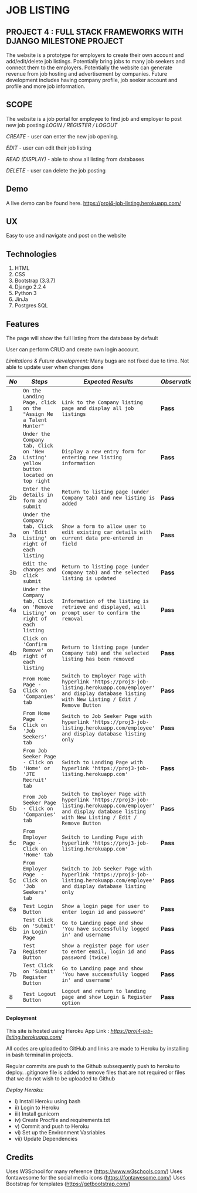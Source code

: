 # JOB LISTING

## PROJECT  4 :  FULL STACK FRAMEWORKS WITH DJANGO MILESTONE PROJECT 
The website is a prototype for employers to create their own account and add/edit/delete job listings. Potentially bring jobs to many job seekers and connect them to the employers. Potentially the website can generate revenue from job hosting and advertisement by companies. Future development includes having company profile, job seeker account and profile and more job information.

## SCOPE
The website is a job portal for employee to find job and employer to post new job posting
_LOGIN / REGISTER / LOGOUT_

_CREATE_ - user can enter the new job opening. 

_EDIT_ - user can edit their job listing

_READ (DISPLAY)_ - able to show all listing from databases

_DELETE_ - user can delete the job posting

## Demo
A live demo can be found here. https://proj4-job-listing.herokuapp.com/

## UX
Easy to use and navigate and post on the website

## Technologies
1. HTML
2. CSS
3. Bootstrap (3.3.7)
4. Django 2.2.4
5. Python 3
6. JinJa
7. Postgres SQL

## Features
The page will show the full listing from the database by default

User can perform CRUD and create own login account.

_Limitations & Future development:_
Many bugs are not fixed due to time. Not able to update user when changes done

*No* | *Steps* | *Expected Results* | *Observations*
--- | --- | --- | ---
1 | `On the Landing Page, click on the "Assign Me a Talent Hunter"`| `Link to the Company listing page and display all job listings`| **Pass** 
2a | `Under the Company tab, Click on 'New Listing' yellow button located on top right` | `Display a new entry form for entering new listing information` | **Pass** 
2b | `Enter the details in form and submit`|`Return to listing page (under Company tab) and new listing is added` | **Pass** 
3a | `Under the Company tab, Click on 'Edit Listing' on right of each listing`|`Show a form to allow user to edit existing car details with current data pre-entered in field` | **Pass** 
3b | `Edit the changes and click submit`|`Return to listing page (under Company tab) and the selected listing is updated` | **Pass** 
4a | `Under the Company tab, Click on 'Remove Listing' on right of each listing` | `Information of the listing is retrieve and displayed, will prompt user to confirm the removal` | **Pass** 
4b | `Click on 'Confirm Remove' on right of each listing` | `Return to listing page (under Company tab) and the selected listing has been removed` | **Pass** 
5a | `From Home Page - Click on 'Companies' tab` | `Switch to Employer Page with hyperlink 'https://proj3-job-listing.herokuapp.com/employer' and display database listing with New Listing / Edit / Remove Button` | **Pass** 
5a | `From Home Page  - Click on 'Job Seekers' tab` | `Switch to Job Seeker Page with hyperlink 'https://proj3-job-listing.herokuapp.com/employee' and display database listing only` | **Pass** 
5b | `From Job Seeker Page - Click on 'Home' or 'JTE Recruit' tab` | `Switch to Landing Page with hyperlink 'https://proj3-job-listing.herokuapp.com'` | **Pass** 
5b | `From Job Seeker Page  - Click on 'Companies' tab` | `Switch to Employer Page with hyperlink 'https://proj3-job-listing.herokuapp.com/employer' and display database listing with New Listing / Edit / Remove Button` | **Pass** 
5c | `From Employer Page - Click on 'Home' tab` | `Switch to Landing Page with hyperlink 'https://proj3-job-listing.herokuapp.com'` | **Pass** 
5c | `From Employer Page  - Click on 'Job Seekers' tab` | `Switch to Job Seeker Page with hyperlink 'https://proj3-job-listing.herokuapp.com/employee' and display database listing only` | **Pass** 
6a | `Test Login Button` | `Show a login page for user to enter login id and password'` | **Pass** 
6b | `Test Click on 'Submit' in Login Page` | `Go to Landing page and show 'You have successfully logged in' and username` | **Pass** 
7a | `Test Register Button` | `Show a register page for user to enter email, login id and password (twice)` | **Pass** 
7b | `Test Click on 'Submit' Register Button` | `Go to Landing page and show 'You have successfully logged in' and username'` | **Pass** 
8 | `Test Logout Button` | `Logout and return to landing page and show Login & Register option` | **Pass** 


#### Deployment
This site is hosted using Heroku App Link : 
_https://proj4-job-listing.herokuapp.com/_

All codes are uploaded to GitHub and links are made to Heroku by installing in bash terminal in projects.

Regular commits are push to the Github subsequently push to heroku to deploy.
.gitignore file is added to remove files that are not required or files that we do not wish to be uploaded to Github

_Deploy Heroku:_

* i) Install Heroku using bash
* ii) Login to Heroku
* iii) Install gunicorn
* iv) Create Procfile and requirements.txt
* v) Commit and push to Heroku 
* vi) Set up the Environment Vasriables
* vii) Update Dependencies

## Credits

Uses W3School for many reference (https://www.w3schools.com/) Uses fontawesome for the social media icons (https://fontawesome.com/) Uses Bootstrap for templates (https://getbootstrap.com/) 
